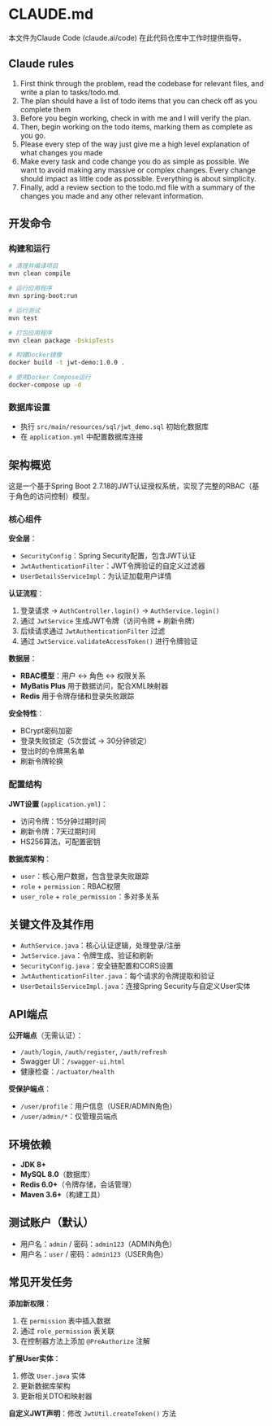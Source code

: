 # CLAUDE.md

本文件为Claude Code (claude.ai/code) 在此代码仓库中工作时提供指导。

## Claude rules
1. First think through the problem, read the codebase for relevant files, and write a plan to tasks/todo.md.
2. The plan should have a list of todo items that you can check off as you complete them
3. Before you begin working, check in with me and I will verify the plan.
4. Then, begin working on the todo items, marking them as complete as you go.
5. Please every step of the way just give me a high level explanation of what changes you made
6. Make every task and code change you do as simple as possible. We want to avoid making any massive or complex changes. Every change should impact as little code as possible. Everything is about simplicity.
7. Finally, add a review section to the todo.md file with a summary of the changes you made and any other relevant information.

## 开发命令

### 构建和运行
```bash
# 清理并编译项目
mvn clean compile

# 运行应用程序
mvn spring-boot:run

# 运行测试
mvn test

# 打包应用程序
mvn clean package -DskipTests

# 构建Docker镜像
docker build -t jwt-demo:1.0.0 .

# 使用Docker Compose运行
docker-compose up -d
```

### 数据库设置
- 执行 `src/main/resources/sql/jwt_demo.sql` 初始化数据库
- 在 `application.yml` 中配置数据库连接

## 架构概览

这是一个基于Spring Boot 2.7.18的JWT认证授权系统，实现了完整的RBAC（基于角色的访问控制）模型。

### 核心组件

**安全层**：
- `SecurityConfig`：Spring Security配置，包含JWT认证
- `JwtAuthenticationFilter`：JWT令牌验证的自定义过滤器
- `UserDetailsServiceImpl`：为认证加载用户详情

**认证流程**：
1. 登录请求 → `AuthController.login()` → `AuthService.login()`
2. 通过 `JwtService` 生成JWT令牌（访问令牌 + 刷新令牌）
3. 后续请求通过 `JwtAuthenticationFilter` 过滤
4. 通过 `JwtService.validateAccessToken()` 进行令牌验证

**数据层**：
- **RBAC模型**：用户 ↔ 角色 ↔ 权限关系
- **MyBatis Plus** 用于数据访问，配合XML映射器
- **Redis** 用于令牌存储和登录失败跟踪

**安全特性**：
- BCrypt密码加密
- 登录失败锁定（5次尝试 → 30分钟锁定）
- 登出时的令牌黑名单
- 刷新令牌轮换

### 配置结构

**JWT设置** (`application.yml`)：
- 访问令牌：15分钟过期时间
- 刷新令牌：7天过期时间
- HS256算法，可配置密钥

**数据库架构**：
- `user`：核心用户数据，包含登录失败跟踪
- `role` + `permission`：RBAC权限
- `user_role` + `role_permission`：多对多关系

## 关键文件及其作用

- `AuthService.java`：核心认证逻辑，处理登录/注册
- `JwtService.java`：令牌生成、验证和刷新
- `SecurityConfig.java`：安全链配置和CORS设置
- `JwtAuthenticationFilter.java`：每个请求的令牌提取和验证
- `UserDetailsServiceImpl.java`：连接Spring Security与自定义User实体

## API端点

**公开端点**（无需认证）：
- `/auth/login`, `/auth/register`, `/auth/refresh`
- Swagger UI：`/swagger-ui.html`
- 健康检查：`/actuator/health`

**受保护端点**：
- `/user/profile`：用户信息（USER/ADMIN角色）
- `/user/admin/*`：仅管理员端点

## 环境依赖

- **JDK 8+**
- **MySQL 8.0**（数据库）
- **Redis 6.0+**（令牌存储，会话管理）
- **Maven 3.6+**（构建工具）

## 测试账户（默认）
- 用户名：`admin` / 密码：`admin123`（ADMIN角色）
- 用户名：`user` / 密码：`admin123`（USER角色）

## 常见开发任务

**添加新权限**：
1. 在 `permission` 表中插入数据
2. 通过 `role_permission` 表关联
3. 在控制器方法上添加 `@PreAuthorize` 注解

**扩展User实体**：
1. 修改 `User.java` 实体
2. 更新数据库架构
3. 更新相关DTO和映射器

**自定义JWT声明**：修改 `JwtUtil.createToken()` 方法